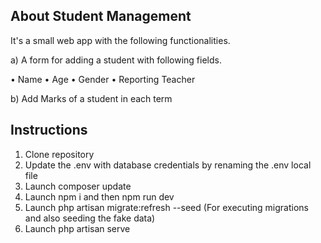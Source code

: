## About Student Management

It's a small web app with the following functionalities.

a)	A form for adding a student with following fields.

•	Name
•	Age
•	Gender
•	Reporting Teacher

b) Add Marks of a student in each term

## Instructions

1. Clone repository
2. Update the .env with database credentials by renaming the .env local file
3. Launch composer update
4. Launch npm i and then npm run dev
5. Launch php artisan migrate:refresh --seed (For executing migrations and also seeding the fake data)
6. Launch php artisan serve

